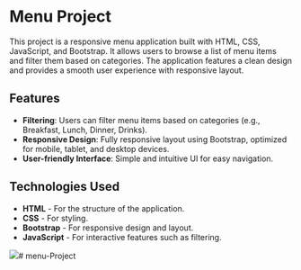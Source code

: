 # Menu Project

This project is a responsive menu application built with HTML, CSS, JavaScript, and Bootstrap. It allows users to browse a list of menu items and filter them based on categories. The application features a clean design and provides a smooth user experience with responsive layout.

## Features

- **Filtering**: Users can filter menu items based on categories (e.g., Breakfast, Lunch, Dinner, Drinks).
- **Responsive Design**: Fully responsive layout using Bootstrap, optimized for mobile, tablet, and desktop devices.
- **User-friendly Interface**: Simple and intuitive UI for easy navigation.

## Technologies Used

- **HTML** - For the structure of the application.
- **CSS** - For styling.
- **Bootstrap** - For responsive design and layout.
- **JavaScript** - For interactive features such as filtering.

![](ekran.gif)# menu-Project
